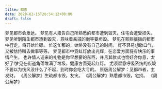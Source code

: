 ```yaml
---
title: 都市
date: 2020-02-15T20:54:12+08:00
draft: false
---
```


梦见都市会发达。
梦见有人报告自己所熟悉的都市遭到毁灭，住宅会遭受损失。
梦见听到陌生都市遭到毁灭，意味着亲戚的衡宇要坍毁。
梦见在熙熙攘攘的都市中行走，将开始忙碌。
忙这忙那的，始终没有自己的时间。
好不轻易想歇口气，又被怙恃叫去做事等等。
梦见都市中霓虹灯放出光辉，在恋爱方面将有快乐的事情产生。
也许情人送来的礼物是你早想要的东西，并且其款式也恰好合你意，太好了!梦见在街道角落堆满了垃圾，健康方面亮起红灯。
尤须留意呼吸系统的疾玻不要以为伤风没什么了不起，到时你会吃大亏的。
原版周公解梦：见都市者，主发财。
《周公解梦》生疏都市毁，友灾。
《周公解梦》熟悉都市毁，宅损。
《周公解梦》